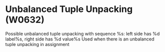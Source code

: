 # Unbalanced Tuple Unpacking (W0632)

Possible unbalanced tuple unpacking with sequence %s: left side has %d
label%s, right side has %d value%s Used when there is an unbalanced
tuple unpacking in assignment

